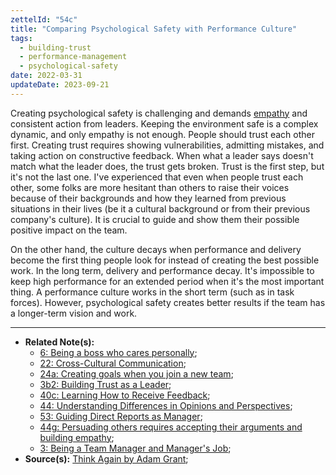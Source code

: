 ```yaml
---
zettelId: "54c"
title: "Comparing Psychological Safety with Performance Culture"
tags:
  - building-trust
  - performance-management
  - psychological-safety
date: 2022-03-31
updateDate: 2023-09-21
---
```


Creating psychological safety is challenging and demands [empathy](/notes/44g/) and consistent action from leaders. Keeping the environment safe is a complex dynamic, and only empathy is not enough. People should trust each other first. Creating trust requires showing vulnerabilities, admitting mistakes, and taking action on constructive feedback. When what a leader says doesn't match what the leader does, the trust gets broken. Trust is the first step, but it's not the last one. I've experienced that even when people trust each other, some folks are more hesitant than others to raise their voices because of their backgrounds and how they learned from previous situations in their lives (be it a cultural background or from their previous company's culture). It is crucial to guide and show them their possible positive impact on the team.

On the other hand, the culture decays when performance and delivery become the first thing people look for instead of creating the best possible work. In the long term, delivery and performance decay. It's impossible to keep high performance for an extended period when it's the most important thing. A performance culture works in the short term (such as in task forces). However, psychological safety creates better results if the team has a longer-term vision and work.

---

- **Related Note(s):**
  - [6: Being a boss who cares personally](/notes/6/);
  - [22: Cross-Cultural Communication](/notes/22/);
  - [24a: Creating goals when you join a new team](/notes/24a/);
  - [3b2: Building Trust as a Leader](/notes/3b2/);
  - [40c: Learning How to Receive Feedback](/notes/40c/);
  - [44: Understanding Differences in Opinions and Perspectives](/notes/44/);
  - [53: Guiding Direct Reports as Manager](/notes/53/);
  - [44g: Persuading others requires accepting their arguments and building empathy](/notes/44g/);
  - [3: Being a Team Manager and Manager's Job](/notes/3/);
- **Source(s):** [Think Again by Adam Grant](/books/think-again-by-adam-grant-book-summary-review-and-notes/);
